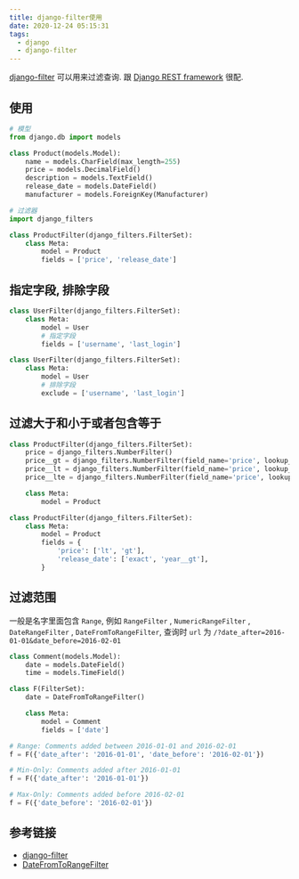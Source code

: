 ```yaml
---
title: django-filter使用
date: 2020-12-24 05:15:31
tags:
  - django
  - django-filter
---
```


[django-filter](https://django-filter.readthedocs.io/en/stable/) 可以用来过滤查询. 跟 [Django REST framework](https://www.django-rest-framework.org/) 很配.

## 使用
```python
# 模型
from django.db import models

class Product(models.Model):
    name = models.CharField(max_length=255)
    price = models.DecimalField()
    description = models.TextField()
    release_date = models.DateField()
    manufacturer = models.ForeignKey(Manufacturer)
```
```python
# 过滤器
import django_filters

class ProductFilter(django_filters.FilterSet):
    class Meta:
        model = Product
        fields = ['price', 'release_date']
```

## 指定字段, 排除字段
```python
class UserFilter(django_filters.FilterSet):
    class Meta:
        model = User
        # 指定字段
        fields = ['username', 'last_login']
```
```python
class UserFilter(django_filters.FilterSet):
    class Meta:
        model = User
        # 排除字段
        exclude = ['username', 'last_login']
```

## 过滤大于和小于或者包含等于
```python
class ProductFilter(django_filters.FilterSet):
    price = django_filters.NumberFilter()
    price__gt = django_filters.NumberFilter(field_name='price', lookup_expr='gt')
    price__lt = django_filters.NumberFilter(field_name='price', lookup_expr='lt')
    price__lte = django_filters.NumberFilter(field_name='price', lookup_expr='lte')

    class Meta:
        model = Product

class ProductFilter(django_filters.FilterSet):
    class Meta:
        model = Product
        fields = {
            'price': ['lt', 'gt'],
            'release_date': ['exact', 'year__gt'],
        }
```

## 过滤范围
一般是名字里面包含 `Range`, 例如 `RangeFilter` , `NumericRangeFilter` ,  `DateRangeFilter` , `DateFromToRangeFilter`, 查询时 `url` 为 `/?date_after=2016-01-01&date_before=2016-02-01`
```python
class Comment(models.Model):
    date = models.DateField()
    time = models.TimeField()

class F(FilterSet):
    date = DateFromToRangeFilter()

    class Meta:
        model = Comment
        fields = ['date']

# Range: Comments added between 2016-01-01 and 2016-02-01
f = F({'date_after': '2016-01-01', 'date_before': '2016-02-01'})

# Min-Only: Comments added after 2016-01-01
f = F({'date_after': '2016-01-01'})

# Max-Only: Comments added before 2016-02-01
f = F({'date_before': '2016-02-01'})
```

## 参考链接
- [django-filter](https://django-filter.readthedocs.io/en/stable/)
- [DateFromToRangeFilter](https://django-filter.readthedocs.io/en/master/ref/filters.html#datefromtorangefilter)